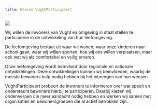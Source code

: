 ```yaml
---
title: Waarom VughtParticipeert
---
```

![](/uploads/schermafdruk-2019-09-23-22.52.54.png)

Wij willen de inwoners van Vught en omgeving in staat stellen te participeren in de ontwikkeling van hun leefomgeving. 

De leefomgeving bestaat uit waar wij wonen, waar onze kinderen naar school gaan, waar wij willen sporten, hoe wij ons willen verplaatsen, maar ook wat wij als comfortabel en veilig ervaren.

Onze leefomgeving wordt beïnvloed door regionale en nationale ontwikkelingen. Deze ontwikkelingen kunnen wij beïnvloeden, waarbij de meeste bewoners hulp nodig hebben bij het inbrengen van hun wensen. 

VughtParticipeert probeert de inwoners te informeren over wat speelt en ondersteunt bewoners hierbij te participeren. Daarbij kiezen wij onderwerpen die meer aandacht nodig hebben en werken wij samen met organisaties en bewonersgroepen die al actief betrokken zijn.
